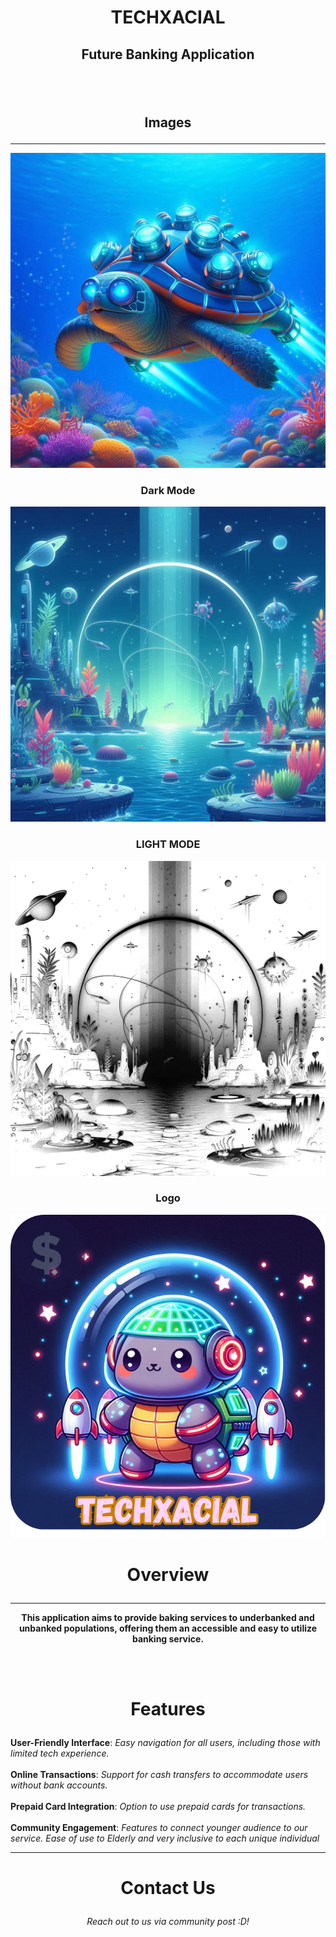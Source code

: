 # <p align="Center"> TECHXACIAL </p>
## <p align="Center"> Future Banking Application </p>
<br> <br>

## <p align="Center"> Images </p>
<hr>
<img src="Turtle.png" alt="Futuristic Snapping Turtle Decoration">

### <p align="Center"> Dark Mode </p>
<img src="app dark mode.png" alt="Dark Mode Image for App">

### <p align="Center"> LIGHT MODE </p>
<img src="app light mode.png" alt="Light Mode Image for App">

### <p align="Center"> Logo </p>
<img src="app icon.png" alt="App Logo">



# <p align="Center"> Overview </p>
<hr>
<b> <p align="Center"> This application aims to provide baking services to underbanked and unbanked populations, offering them an accessible and easy to utilize banking service. </p></b> <br><br>

# <p align="Center"> Features </p>
<b>
User-Friendly Interface</b>: <i> Easy navigation for all users, including those with limited tech experience.</i>
<br>
<br>
<b>
Online Transactions</b>: <i> Support for cash transfers to accommodate users without bank accounts. </i>
<br>
<br>
<b>
Prepaid Card Integration</b>: <i> Option to use prepaid cards for transactions. </i>
<br>
<br>
<b>
Community Engagement</b>: <i> Features to connect younger audience to our service. Ease of use to Elderly and very inclusive to each unique individual</i>
<br>
<hr>

# <p align="Center"> Contact Us </p>
<p align="Center">
<i> Reach out to us via community post :D! </i>
</p>
